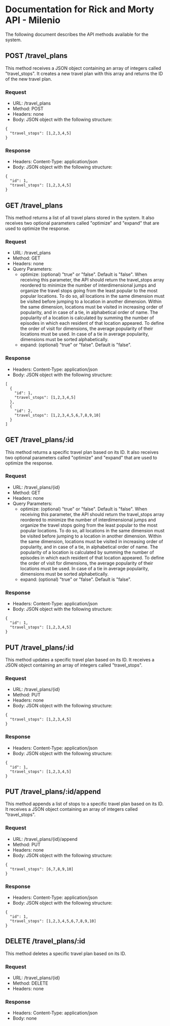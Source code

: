 # Documentation for Rick and Morty API - Milenio

The following document describes the API methods available for the system.

## POST /travel_plans

This method receives a JSON object containing an array of integers called "travel_stops". It creates a new travel plan with this array and returns the ID of the new travel plan.

### Request

- URL: /travel_plans
- Method: POST
- Headers: none
- Body: JSON object with the following structure:

```
{
  "travel_stops": [1,2,3,4,5]
}

```

### Response

- Headers: Content-Type: application/json
- Body: JSON object with the following structure:

```
{
  "id": 1,
  "travel_stops": [1,2,3,4,5]
}

```

## GET /travel_plans

This method returns a list of all travel plans stored in the system. It also receives two optional parameters called "optimize" and "expand" that are used to optimize the response.

### Request

- URL: /travel_plans
- Method: GET
- Headers: none
- Query Parameters:
    - optimize: (optional) "true" or "false". Default is "false". When receiving this parameter, the API should return the travel_stops array reordered to minimize the number of interdimensional jumps and organize the travel stops going from the least popular to the most popular locations. To do so, all locations in the same dimension must be visited before jumping to a location in another dimension. Within the same dimension, locations must be visited in increasing order of popularity, and in case of a tie, in alphabetical order of name. The popularity of a location is calculated by summing the number of episodes in which each resident of that location appeared. To define the order of visit for dimensions, the average popularity of their locations must be used. In case of a tie in average popularity, dimensions must be sorted alphabetically.
    - expand: (optional) "true" or "false". Default is "false".

### Response

- Headers: Content-Type: application/json
- Body: JSON object with the following structure:

```
[
  {
    "id": 1,
    "travel_stops": [1,2,3,4,5]
  },
  {
    "id": 2,
    "travel_stops": [1,2,3,4,5,6,7,8,9,10]
  }
]

```

## GET /travel_plans/:id

This method returns a specific travel plan based on its ID. It also receives two optional parameters called "optimize" and "expand" that are used to optimize the response.

### Request

- URL: /travel_plans/{id}
- Method: GET
- Headers: none
- Query Parameters:
    - optimize: (optional) "true" or "false". Default is "false". When receiving this parameter, the API should return the travel_stops array reordered to minimize the number of interdimensional jumps and organize the travel stops going from the least popular to the most popular locations. To do so, all locations in the same dimension must be visited before jumping to a location in another dimension. Within the same dimension, locations must be visited in increasing order of popularity, and in case of a tie, in alphabetical order of name. The popularity of a location is calculated by summing the number of episodes in which each resident of that location appeared. To define the order of visit for dimensions, the average popularity of their locations must be used. In case of a tie in average popularity, dimensions must be sorted alphabetically.
    - expand: (optional) "true" or "false". Default is "false".

### Response

- Headers: Content-Type: application/json
- Body: JSON object with the following structure:

```
{
  "id": 1,
  "travel_stops": [1,2,3,4,5]
}

```

## PUT /travel_plans/:id

This method updates a specific travel plan based on its ID. It receives a JSON object containing an array of integers called "travel_stops".

### Request

- URL: /travel_plans/{id}
- Method: PUT
- Headers: none
- Body: JSON object with the following structure:

```
{
  "travel_stops": [1,2,3,4,5]
}

```

### Response

- Headers: Content-Type: application/json
- Body: JSON object with the following structure:

```
{
  "id": 1,
  "travel_stops": [1,2,3,4,5]
}

```

## PUT /travel_plans/:id/append

This method appends a list of stops to a specific travel plan based on its ID. It receives a JSON object containing an array of integers called "travel_stops".

### Request

- URL: /travel_plans/{id}/append
- Method: PUT
- Headers: none
- Body: JSON object with the following structure:

```
{
  "travel_stops": [6,7,8,9,10]
}

```

### Response

- Headers: Content-Type: application/json
- Body: JSON object with the following structure:

```
{
  "id": 1,
  "travel_stops": [1,2,3,4,5,6,7,8,9,10]
}

```

## DELETE /travel_plans/:id

This method deletes a specific travel plan based on its ID.

### Request

- URL: /travel_plans/{id}
- Method: DELETE
- Headers: none

### Response

- Headers: Content-Type: application/json
- Body: none